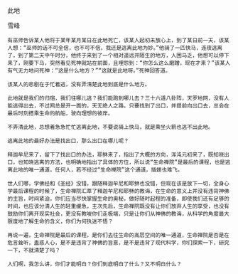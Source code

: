 此地

雪峰


    有巫师告诉某人他将于某年某月某日在此地死亡，该某人起初未放心上，到了某日前一天，该某人想：“巫师的话不可全信，也不可不信，我还是逃离此地为妙。”他骑了一匹快马，连夜逃离了，到了第二天中午时分，他终于来到了一个相对遥远并陌生的地方，人困马乏，他想可以停下来了，刚要下马，突然看见死神就站在前面，且埋怨到：“你怎么这么磨蹭，现在才来？”该某人有气无力地问死神：“这是什么地方？”“这就是此地呀。”死神回答道。

    该某人的悲剧在于忙着逃，没有弄清楚此地到底是什么地方。

    此地就是我们的归宿，我们往哪儿逃？我们能跑到哪儿去？三十六道八卦阵，天罗地网，没有人能逃得出去，不过网总是开一面的，天无绝人之路，只要找到了出口，并提前向出口去，总会在最后时刻搭乘生命的航船，驶向理想的彼岸。

    不弄清此地，总想着急急忙忙逃离此地，不要说骑上快马，就是乘坐火箭也逃不出此地。

    逃离此地的最好办法是找出口，那么出口在哪儿呢？

    释迦牟尼来了，留下了找出口的办法，耶稣来了，指出了大概的方向，浑沌元初来了，既知晓出口，也知晓逃离的方法，也明确地指出了具体的方位，所以说“生命禅院”是最后的课程，也是逃离此地的唯一通道，任何人，若不经过“生命禅院”这个通道，插翅也难飞。

    世人们哪，学佛经和《圣经》没错，跟随释迦牟尼和耶稣也没错，但现在该是放下一切，全身心学最后课程的时候了，生命禅院汇萃了释迦牟尼和耶稣的教诲，在生命的意义上并没有违背神佛的主旨，时间紧迫，你们应当尽快掌握生命的奥秘，做好随时起程的准备，即使我们还有足够的时间，也应该分清人生的轻重缓急，主次先后，生命禅院既没有让你们放弃人生的享受，也没有鼓励你们离开现实社会，更没有教唆你们走极端，只是让你们从神佛的教诲，从科学的角度最大限度地了解生命的含义，你们为何执迷不悟？

    再说一遍，生命禅院是最后的课程，是你们去往生命的高层空间的唯一通道，生命禅院是否是在危言耸听，蛊惑人心，是不是违背了神佛的旨意，是不是违背了现代科学，你们探索一下，研究一下，不就清楚了吗？

    人们啊，我怎么讲，你们才能明白？你们到底明白了什么？又不明白什么？




